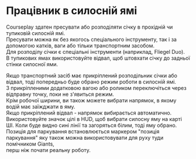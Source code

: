 # Працівник в силосній ямі

  
Courseplay здатен пресувати або розподіляти січку в прохідній чи тупиковій силосній ямі.  
Пресувати можна як без якогось спеціального інструменту, так і за допомогою катків, ваги або тільки транспортним засобом.  
Для розподілу січки є спеціальні інструменти (наприклад, Fliegel Duo).  
В тупикових ямах використовуйте відвал, щоб штовхати січку до задньої стінки силосної ями.  

  
Якщо транспортний засіб має прикріплений розподільник січки або відвал, тоді попередньо буде обрано режим роботи в силосній ямі.   
З прикріпленими додатковою вагою або роликом переключіться через відправну точку, поки не з'явиться режим.  
Крім робочої ширини, ви також можете вибрати напрямок, в якому водій має заїжджати в яму.   
Якщо прикріплений відвал - напрямок вибирається автоматично.  
Використовуйте значок цілі в HUD, щоб вибрати силосну яму на карті ШІ. Коли буде видно сині лінії та загоряться білим, тоді яму обрано.  
Позиція для паркування встановлюється маркером "позиція паркування" яку також можна використовувати для руху туди помічником Giants,   
перш ніж почати реальну роботу.  

